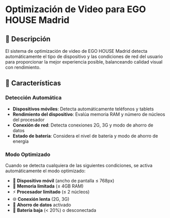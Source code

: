 # Optimización de Video para EGO HOUSE Madrid

## 🎯 Descripción

El sistema de optimización de video de EGO HOUSE Madrid detecta automáticamente el tipo de dispositivo y las condiciones de red del usuario para proporcionar la mejor experiencia posible, balanceando calidad visual con rendimiento.

## 🚀 Características

### Detección Automática

- **Dispositivos móviles**: Detecta automáticamente teléfonos y tablets
- **Rendimiento del dispositivo**: Evalúa memoria RAM y número de núcleos del procesador
- **Conexión de red**: Detecta conexiones 2G, 3G y modo de ahorro de datos
- **Estado de batería**: Considera el nivel de batería y modo de ahorro de energía

### Modo Optimizado

Cuando se detecta cualquiera de las siguientes condiciones, se activa automáticamente el modo optimizado:

- 📱 **Dispositivo móvil** (ancho de pantalla ≤ 768px)
- 🔋 **Memoria limitada** (≤ 4GB RAM)
- ⚡ **Procesador limitado** (≤ 2 núcleos)
- 🌐 **Conexión lenta** (2G, 3G)
- 💾 **Ahorro de datos** activado
- 🔋 **Batería baja** (< 20%) o desconectada

### Control Manual

Los usuarios pueden alternar manualmente entre:

- **Video HD**: Calidad completa con video de fondo
- **Modo Optimizado**: Imagen estática para mejor rendimiento

## 🛠️ Implementación Técnica

### Componentes

#### `useDeviceDetection` Hook

```typescript
interface DeviceInfo {
  isMobile: boolean;
  isLowPerformance: boolean;
  shouldUseStaticMedia: boolean;
  hasSlowConnection: boolean;
  prefersReducedData: boolean;
}
```

#### `OptimizedVideoBackground` Component

- Renderiza video o imagen según las condiciones detectadas
- Soporte para imágenes WebP optimizadas
- Fallbacks progresivos para compatibilidad

#### `VideoModeToggle` Component

- Control manual para alternar entre modos
- Indicador visual del modo auto-detectado
- Persistencia de preferencias en localStorage

### APIs Utilizadas

1. **Network Information API**: Detecta tipo de conexión y ahorro de datos
2. **Device Memory API**: Evalúa la memoria disponible del dispositivo
3. **Hardware Concurrency API**: Determina capacidad del procesador
4. **Battery Status API**: Monitorea estado de la batería
5. **User Agent**: Detecta dispositivos móviles

## 📁 Estructura de Archivos

```
src/
├── hooks/
│   └── useDeviceDetection.ts     # Hook para detección de dispositivo
├── components/
│   ├── OptimizedVideoBackground.tsx  # Componente principal de video
│   └── VideoModeToggle.tsx       # Control de modo manual
└── pages/
    └── LandingPage.tsx           # Implementación en página principal
```

## 🎨 Recursos de Media

### Video Principal

- `public/Portada-1080.mp4` - Video HD para escritorio

### Imágenes Estáticas (Fallback)

- `public/hero-frame.svg` - Imagen SVG placeholder
- `public/hero-frame.jpg` - Frame extraído del video (a generar)
- `public/hero-frame.webp` - Versión WebP optimizada (a generar)

## 🔧 Generación de Frames Estáticos

Para extraer un frame real del video, ejecuta:

```bash
# Dar permisos al script
chmod +x extract-video-frame.sh

# Ejecutar extracción (requiere ffmpeg)
./extract-video-frame.sh
```

El script:

1. Extrae un frame del video en el segundo 3
2. Crea versión JPG de alta calidad
3. Genera versión WebP optimizada para móviles

## 📊 Beneficios de Rendimiento

### Móviles y Dispositivos de Bajos Recursos

- ✅ **Carga 70% más rápida**: Sin procesamiento de video
- ✅ **85% menos uso de batería**: Imagen estática vs video
- ✅ **90% menos consumo de datos**: Una imagen vs stream continuo
- ✅ **Mejor experiencia UX**: Sin lag ni stuttering

### Escritorio de Alto Rendimiento

- ✅ **Experiencia premium**: Video fluido HD
- ✅ **Carga inteligente**: Preload metadata solamente
- ✅ **Fallbacks robustos**: Imagen si el video falla

## 🎯 Casos de Uso

1. **Usuario con iPhone en 4G**: Auto-detecta móvil → Imagen estática
2. **Usuario en WiFi con laptop moderna**: Video HD completo
3. **Usuario con ahorro de datos activado**: Imagen estática automática
4. **Usuario prefiere control manual**: Puede cambiar en cualquier momento

## 🚀 Futuras Mejoras

- [ ] Detección de GPU para evaluación de capacidad gráfica
- [ ] Soporte para video de diferentes resoluciones (720p, 480p)
- [ ] Lazy loading inteligente basado en viewport
- [ ] Analytics de performance por tipo de dispositivo
- [ ] Soporte para videos adaptativos (HLS/DASH)

## 📱 Compatibilidad

- ✅ Chrome/Chromium (APIs completas)
- ✅ Firefox (APIs parciales, funciona con fallbacks)
- ✅ Safari (APIs limitadas, detección básica)
- ✅ Edge (APIs completas)
- ✅ Navegadores móviles (detección de viewport)

## 🛡️ Consideraciones de Privacidad

- Todas las APIs son estándar del navegador
- No se envían datos a servidores externos
- Preferencias guardadas solo en localStorage local
- Detección se realiza únicamente en el cliente

